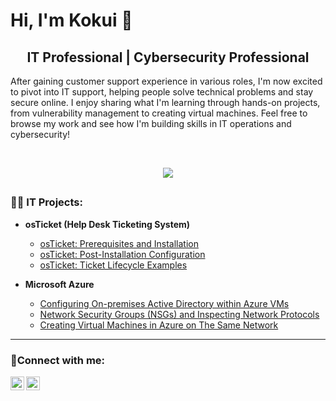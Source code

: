 # <h1>Hi, I'm Kokui 👋</h1> 
<h2 align="center">IT Professional | Cybersecurity Professional </h2>
After gaining customer support experience in various roles, I'm now excited to pivot into IT support, helping people solve technical problems and stay secure online. I enjoy sharing what I'm learning through hands-on projects, from vulnerability management to creating virtual machines. Feel free to browse my work and see how I'm building skills in IT operations and cybersecurity!

<br><div align="center">
    <a href="https://www.linkedin.com/in/kokui-agbenu"><img src="https://img.shields.io/badge/-LinkedIn-0072b1?&style=for-the-badge&logo=linkedin&logoColor=white" /></a>
</div>

<!--## <h3>🔒 Cybersecurity Projects:</h3>
- <b>Vulnerability Management Project</b>
  - [Vulnerability Management Program Implementation: Prerequisites and Installation](https://github.com/kokuiagbenu/osticket-prereqs)
  - [Programmatic Vulnerability Remediations (PowerShell and BASH): Prerequisites and Installation](https://github.com/kokuiagbenu/osticket-prereqs)
  -->


## <h3>👩‍💻 IT Projects:</h3>
<!--
- <b>Active Directory</b>
  - [Deploying Active Directory: Prerequisites and Installation](https://github.com/kokuiagbenu/osticket-prereqs)
  - [Creating 100 users using Powershell: Prerequisites and Installation](https://github.com/kokuiagbenu/osticket-prereqs)
  - [Group Policy and managing accounts: Prerequisites and Installation](https://github.com/kokuiagbenu/osticket-prereqs)
  --> 

- <b>osTicket (Help Desk Ticketing System)</b>
  - [osTicket: Prerequisites and Installation](https://github.com/kokuiagbenu/osticket-prereqs)
  - [osTicket: Post-Installation Configuration](https://github.com/kokuiagbenu/osticket-post-install-config)
  - [osTicket: Ticket Lifecycle Examples](https://github.com/kokuiagbenu/ticket-lifecycle)
 

- <b>Microsoft Azure</b>
  - [Configuring On-premises Active Directory within Azure VMs](https://github.com/kokuiagbenu/configure-ad)
  - [Network Security Groups (NSGs) and Inspecting Network Protocols](https://github.com/kokuiagbenu/azure-network-protocols)
  - [Creating Virtual Machines in Azure on The Same Network](https://github.com/kokuiagbenu/create-virtual-machines)

<hr/>
<h3>🤳Connect with me:</h3>

[<img align="left" alt="Kokui | LinkedIn" width="22px" src="https://cdn.jsdelivr.net/npm/simple-icons@v3/icons/linkedin.svg" />][linkedin]
[<img align="left" alt="Kokui | Medium" width="22px" src="https://cdn.jsdelivr.net/npm/simple-icons@v3/icons/medium.svg" />][medium]

[linkedin]: https://linkedin.com/in/kokui-agbenu/
[medium]: https://medium.com/@kokui-agbenu
